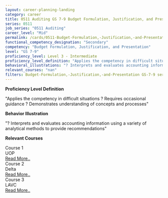 ```yaml
---
layout: career-planning-landing
category: career
title: 0511 Auditing GS 7-9 Budget Formulation, Justification, and Presentation
series: 0511
job_series: "0511 Auditing"
career_level: "Mid"
permalink: /cards/0511-Budget-Formulation,-Justification,-and-Presentation-Level-3---Intermediate/
functional_competency_designation: "Secondary"
competency: "Budget Formulation, Justification, and Presentation"
level: "GS 7-9"
proficiency_level: Level 3 - Intermediate
proficiency_level_definition: "Applies the competency in difficult situations ? Requires occasional guidance ? Demonstrates understanding of concepts and processes"
behavioral_illustrations: "? Interprets and evaluates accounting information using a variety of analytical methods to provide recommendations"
relevant_courses: "nan"
filters: Budget-Formulation,-Justification,-and-Presentation GS-7-9 series-0511
---
```


<p><b>Proficiency Level Definition</b></p>
<p>"Applies the competency in difficult situations ? Requires occasional guidance ? Demonstrates understanding of concepts and processes"</p>
<p><b>Behavior Illustration</b></p>
<p>"? Interprets and evaluates accounting information using a variety of analytical methods to provide recommendations"</p>
<p><b>Relevant Courses</b></p>
<div class="cfo-courses-outer"><div class="cfo-courses-inner">Course 1</div><div class="cfo-courses-inner">UOP</div><div class="cfo-courses-inner"><a href="/cards/0511-Budget-Formulation,-Justification,-and-Presentation-Level-3---Intermediate/">Read More..</a></div></div>
<div class="cfo-courses-outer"><div class="cfo-courses-inner">Course 2</div><div class="cfo-courses-inner">Delta</div><div class="cfo-courses-inner"><a href="/cards/0511-Budget-Formulation,-Justification,-and-Presentation-Level-3---Intermediate/">Read More..</a></div></div>
<div class="cfo-courses-outer"><div class="cfo-courses-inner">Course 3</div><div class="cfo-courses-inner">LAVC</div><div class="cfo-courses-inner"><a href="/cards/0511-Budget-Formulation,-Justification,-and-Presentation-Level-3---Intermediate/">Read More..</a></div></div>

